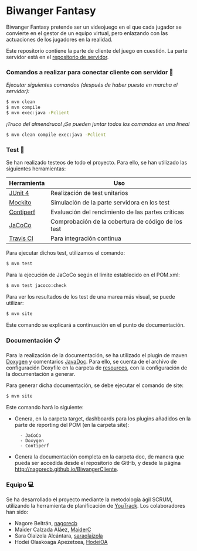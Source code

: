 # Biwanger Fantasy

Biwanger Fantasy pretende ser un videojuego en el que cada jugador se convierte en el gestor
de un equipo virtual, pero enlazando con las actuaciones de los jugadores en la realidad.

Este repositorio contiene la parte de cliente del juego en cuestión. La parte servidor está en el [repositorio de servidor](https://github.com/nagorecb/BiwangerServidor).

### Comandos a realizar para conectar cliente con servidor 🚀

_Ejecutar siguientes comandos (después de haber puesto en marcha el servidor):_
```sh
$ mvn clean
$ mvn compile
$ mvn exec:java -Pclient
```

_*¡Truco del almendruco!* ¡Se pueden juntar todos los comandos en una línea!_

```sh
$ mvn clean compile exec:java -Pclient
```
 ### Test 🔎

Se han realizado testeos de todo el proyecto. Para ello, se han utilizado las siguientes herramientas:

| Herramienta | Uso |
| --- | --- |
| [JUnit 4](https://junit.org/junit4/) | Realización de test unitarios |
| [Mockito](https://site.mockito.org/) | Simulación de la parte servidora en los test |
| [Contiperf](https://mvnrepository.com/artifact/org.databene/contiperf) | Evaluación del rendimiento de las partes críticas |
| [JaCoCo](https://www.eclemma.org/jacoco/) |Comprobación de la cobertura de código de los test |
| [Travis CI](https://travis-ci.org/) |Para integración continua |


Para ejecutar dichos test, utilizamos el comando:
```sh
$ mvn test
```
Para la ejecución de JaCoCo según el límite establecido en el POM.xml:
```sh
$ mvn test jacoco:check
```
Para ver los resultados de los test de una marea más visual, se puede utilizar:
```sh
$ mvn site
```
Este comando se explicará a continuación en el punto de documentación.

### Documentación 📋

Para la realización de la documentación, se ha utilizado el plugin de maven [Doxygen](http://doxygen.nl/) y comentarios [JavaDoc](https://docs.oracle.com/javase/8/docs/technotes/tools/windows/javadoc.html). Para ello, se cuenta de el archivo de configuración Doxyfile en la carpeta de [resources](https://github.com/nagorecb/BiwangerServidor/tree/master/src/main/resources), con la configuración de la documentación a generar.

Para generar dicha documentación, se debe ejecutar el comando de site:
```sh
$ mvn site
```
Este comando hará lo siguiente:
* Genera, en la carpeta target, dashboards para los plugins añadidos en la parte de reporting del POM (en la carpeta site): 

        - JaCoCo        
        - Doxygen        
        - Contiperf

* Genera la documentación completa en la carpeta doc, de manera que pueda ser accedida desde el repositorio de GitHb, y desde la página http://nagorecb.github.io/BiwangerCliente.

### Equipo 💻

Se ha desarrollado el proyecto mediante la metodología ágil SCRUM, utilizando la herramienta de planificación de [YouTrack](https://www.jetbrains.com/youtrack/promo/?gclid=CjwKCAiA3abwBRBqEiwAKwICAx-iax3CyO-rPM1nMA33Wd8NCXAqCKvi4mXVZ0AnIu7QBkPE68GhqxoCLIkQAvD_BwE). Los colaboradores han sido:

* Nagore Beltrán, [nagorecb](https://github.com/nagorecb)
* Maider Calzada Aláez, [MaiderC](https://github.com/MaiderC)
* Sara Olaizola Alcántara, [saraolaizola](https://github.com/saraolaizola)
* Hodei Olaskoaga Apezetxea, [HodeiOA](https://github.com/HodeiOA)

